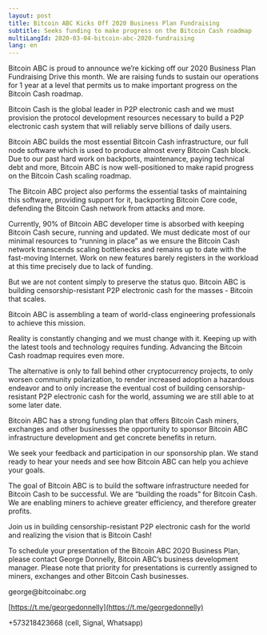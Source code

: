 ```yaml
---
layout: post
title: Bitcoin ABC Kicks Off 2020 Business Plan Fundraising
subtitle: Seeks funding to make progress on the Bitcoin Cash roadmap
multiLangId: 2020-03-04-bitcoin-abc-2020-fundraising
lang: en
---
```


Bitcoin ABC is proud to announce we’re kicking off our 2020 Business Plan Fundraising Drive this month. We are raising funds to sustain our operations for 1 year at a level that permits us to make important progress on the Bitcoin Cash roadmap.

Bitcoin Cash is the global leader in P2P electronic cash and we must provision the protocol development resources necessary to build a P2P electronic cash system that will reliably serve billions of daily users.

Bitcoin ABC builds the most essential Bitcoin Cash infrastructure, our full node software which is used to produce almost every Bitcoin Cash block. Due to our past hard work on backports, maintenance, paying technical debt and more, Bitcoin ABC is now well-positioned to make rapid progress on the Bitcoin Cash scaling roadmap.

The Bitcoin ABC project also performs the essential tasks of maintaining this software, providing support for it, backporting Bitcoin Core code, defending the Bitcoin Cash network from attacks and more.

Currently, 90% of Bitcoin ABC developer time is absorbed with keeping Bitcoin Cash secure, running and updated. We must dedicate most of our minimal resources to “running in place” as we ensure the Bitcoin Cash network transcends scaling bottlenecks and remains up to date with the fast-moving Internet. Work on new features barely registers in the workload at this time precisely due to lack of funding. 

But we are not content simply to preserve the status quo. Bitcoin ABC is building censorship-resistant P2P electronic cash for the masses - Bitcoin that scales.

Bitcoin ABC is assembling a team of world-class engineering professionals to achieve this mission.

Reality is constantly changing and we must change with it. Keeping up with the latest tools and technology requires funding. Advancing the Bitcoin Cash roadmap requires even more.

The alternative is only to fall behind other cryptocurrency projects, to only worsen community polarization, to render increased adoption a hazardous endeavor and to only increase the eventual cost of building censorship-resistant P2P electronic cash for the world, assuming we are still able to at some later date.

Bitcoin ABC has a strong funding plan that offers Bitcoin Cash miners, exchanges and other businesses the opportunity to sponsor Bitcoin ABC infrastructure development and get concrete benefits in return.

We seek your feedback and participation in our sponsorship plan. We stand ready to hear your needs and see how Bitcoin ABC can help you achieve your goals.

The goal of Bitcoin ABC is to build the software infrastructure needed for Bitcoin Cash to be successful. We are “building the roads” for Bitcoin Cash. We are enabling miners to achieve greater efficiency, and therefore greater profits.

Join us in building censorship-resistant P2P electronic cash for the world and realizing the vision that is Bitcoin Cash!

To schedule your presentation of the Bitcoin ABC 2020 Business Plan, please contact George Donnelly, Bitcoin ABC’s business development manager. Please note that priority for presentations is currently assigned to miners, exchanges and other Bitcoin Cash businesses.

george<span>@bitcoinabc</span>.org

[https://t.me/georgedonnelly](https://t.me/georgedonnelly)

+573218423668 (cell, Signal, Whatsapp)
